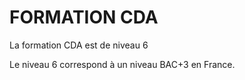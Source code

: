 # FORMATION CDA

La formation CDA est de niveau 6

Le niveau 6 correspond à un niveau BAC+3 en France.
